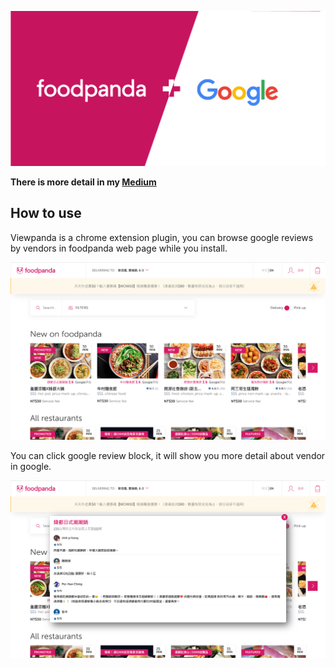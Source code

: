 ![foodpanda and google ](https://github.com/max923/viewpanda/blob/master/images/image1.png)

**There is more detail in my [Medium](https://medium.com/@fangbug0923/viewpanda-chrome-extension-15d86468cb13)**

## How to use
Viewpanda is a chrome extension plugin, you can browse google reviews by vendors in foodpanda web page while you install.

![foodpanda feed page](https://github.com/max923/viewpanda/blob/master/images/image2.png)

You can click google review block, it will show you more detail about vendor in google.

![vendor review popup](https://github.com/max923/viewpanda/blob/master/images/image3.png)




